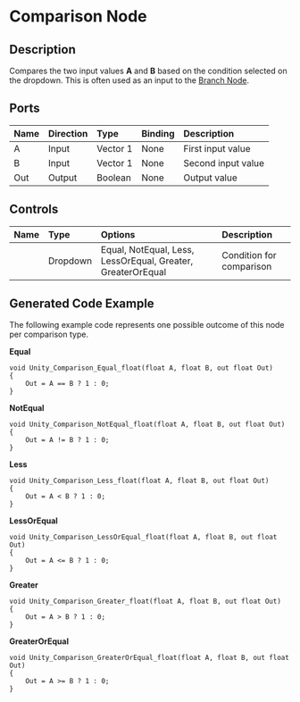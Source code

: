 # Comparison Node

## Description

Compares the two input values **A** and **B** based on the condition selected on the dropdown. This is often used as an input to the [Branch Node](Branch-Node.md).

## Ports

| Name        | Direction           | Type  | Binding | Description |
|:------------ |:-------------|:-----|:---|:---|
| A      | Input | Vector 1 | None | First input value |
| B      | Input | Vector 1 | None | Second input value |
| Out  | Output  | Boolean  | None | Output value |

## Controls

| Name        | Type           | Options  | Description |
|:------------ |:-------------|:-----|:---|
|      | Dropdown | Equal, NotEqual, Less, LessOrEqual, Greater, GreaterOrEqual | Condition for comparison |

## Generated Code Example

The following example code represents one possible outcome of this node per comparison type.

**Equal**

```
void Unity_Comparison_Equal_float(float A, float B, out float Out)
{
    Out = A == B ? 1 : 0;
}
```

**NotEqual**

```
void Unity_Comparison_NotEqual_float(float A, float B, out float Out)
{
    Out = A != B ? 1 : 0;
}
```

**Less**

```
void Unity_Comparison_Less_float(float A, float B, out float Out)
{
    Out = A < B ? 1 : 0;
}
```

**LessOrEqual**

```
void Unity_Comparison_LessOrEqual_float(float A, float B, out float Out)
{
    Out = A <= B ? 1 : 0;
}
```

**Greater**

```
void Unity_Comparison_Greater_float(float A, float B, out float Out)
{
    Out = A > B ? 1 : 0;
}
```

**GreaterOrEqual**

```
void Unity_Comparison_GreaterOrEqual_float(float A, float B, out float Out)
{
    Out = A >= B ? 1 : 0;
}
```